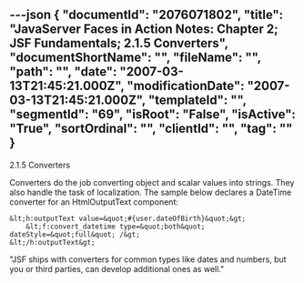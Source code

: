 ---json
{
  "documentId": "2076071802",
  "title": "JavaServer Faces in Action Notes: Chapter 2; JSF Fundamentals; 2.1.5 Converters",
  "documentShortName": "",
  "fileName": "",
  "path": "",
  "date": "2007-03-13T21:45:21.000Z",
  "modificationDate": "2007-03-13T21:45:21.000Z",
  "templateId": "",
  "segmentId": "69",
  "isRoot": "False",
  "isActive": "True",
  "sortOrdinal": "",
  "clientId": "",
  "tag": ""
}
---

2.1.5 Converters

Converters do the job converting object and scalar values into strings. They also handle the task of localization. The sample below declares a DateTime converter for an HtmlOutputText component:

    &lt;h:outputText value=&quot;#{user.dateOfBirth}&quot;&gt;
        &lt;f:convert_datetime type=&quot;both&quot; dateStyle=&quot;full&quot; /&gt;
    &lt;/h:outputText&gt;

&quot;JSF ships with converters for common types like dates and numbers, but you or third parties, can develop additional ones as well.&quot;
